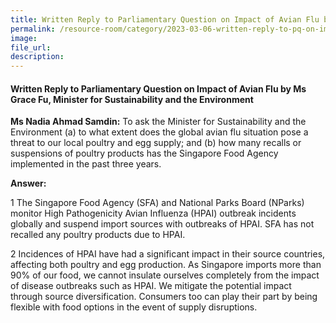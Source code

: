 ```yaml
---  
title: Written Reply to Parliamentary Question on Impact of Avian Flu by Ms Grace Fu, Minister for Sustainability and the Environment
permalink: /resource-room/category/2023-03-06-written-reply-to-pq-on-impact-of-avian-flu
image:  
file_url:  
description:  
---  
```

#### Written Reply to Parliamentary Question on Impact of Avian Flu by Ms Grace Fu, Minister for Sustainability and the Environment

**Ms Nadia Ahmad Samdin:** To ask the Minister for Sustainability and the Environment (a) to what extent does the global avian flu situation pose a threat to our local poultry and egg supply; and (b) how many recalls or suspensions of poultry products has the Singapore Food Agency implemented in the past three years.

**Answer:**

1 The Singapore Food Agency (SFA) and National Parks Board (NParks) monitor High Pathogenicity Avian Influenza (HPAI) outbreak incidents globally and suspend import sources with outbreaks of HPAI. SFA has not recalled any poultry products due to HPAI.

2 Incidences of HPAI have had a significant impact in their source countries, affecting both poultry and egg production. As Singapore imports more than 90% of our food, we cannot insulate ourselves completely from the impact of disease outbreaks such as HPAI. We mitigate the potential impact through source diversification. Consumers too can play their part by being flexible with food options in the event of supply disruptions.
